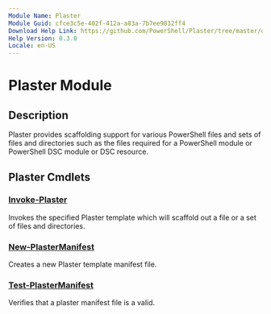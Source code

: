 ```yaml
---
Module Name: Plaster
Module Guid: cfce3c5e-402f-412a-a83a-7b7ee9832ff4
Download Help Link: https://github.com/PowerShell/Plaster/tree/master/docs
Help Version: 0.3.0
Locale: en-US
---
```


# Plaster Module
## Description
Plaster provides scaffolding support for various PowerShell files and
sets of files and directories such as the files required for a PowerShell module or
PowerShell DSC module or DSC resource.

## Plaster Cmdlets
### [Invoke-Plaster](Invoke-Plaster.md)
Invokes the specified Plaster template which will scaffold out a file or a set of files and directories.

### [New-PlasterManifest](New-PlasterManifest.md)
Creates a new Plaster template manifest file.

### [Test-PlasterManifest](Test-PlasterManifest.md)
Verifies that a plaster manifest file is a valid.
